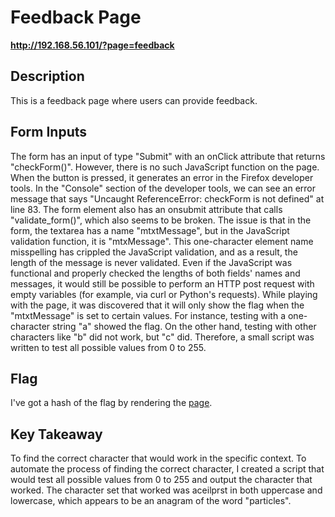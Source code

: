 # Feedback Page
__http://192.168.56.101/?page=feedback__
## Description
This is a feedback page where users can provide feedback. 

## Form Inputs
The form has an input of type "Submit" with an onClick attribute that returns "checkForm()". However, there is no such JavaScript function on the page. When the button is pressed, it generates an error in the Firefox developer tools. In the "Console" section of the developer tools, we can see an error message that says "Uncaught ReferenceError: checkForm is not defined" at line 83. The form element also has an onsubmit attribute that calls "validate_form()", which also seems to be broken. The issue is that in the form, the textarea has a name "mtxtMessage", but in the JavaScript validation function, it is "mtxMessage". This one-character element name misspelling has crippled the JavaScript validation, and as a result, the length of the message is never validated.
Even if the JavaScript was functional and properly checked the lengths of both fields' names and messages, it would still be possible to perform an HTTP post request with empty variables (for example, via curl or Python's requests). While playing with the page, it was discovered that it will only show the flag when the "mtxtMessage" is set to certain values. For instance, testing with a one-character string "a" showed the flag. On the other hand, testing with other characters like "b" did not work, but "c" did. Therefore, a small script was written to test all possible values from 0 to 255.

## Flag
I've got a hash of the flag by rendering the [page](#http://192.168.56.101/?page=feedback). 


## Key Takeaway
To find the correct character that would work in the specific context. To automate the process of finding the correct character, I created a script that would test all possible values from 0 to 255 and output the character that worked. The character set that worked was aceilprst in both uppercase and lowercase, which appears to be an anagram of the word "particles".